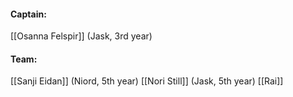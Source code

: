 

#### Captain:
[[Osanna Felspir]] (Jask, 3rd year)


#### Team:
[[Sanji Eidan]] (Niord, 5th year)
[[Nori Still]] (Jask, 5th year) 
[[Rai]]